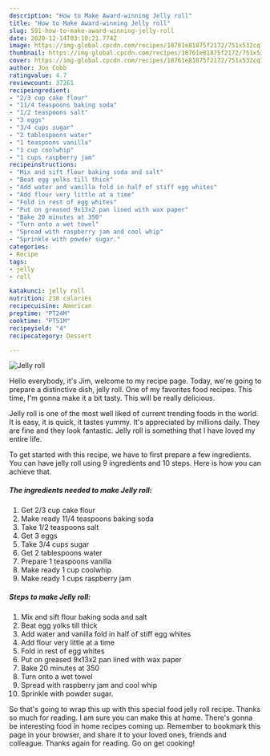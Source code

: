 ```yaml
---
description: "How to Make Award-winning Jelly roll"
title: "How to Make Award-winning Jelly roll"
slug: 591-how-to-make-award-winning-jelly-roll
date: 2020-12-14T03:10:21.774Z
image: https://img-global.cpcdn.com/recipes/18761e81875f2172/751x532cq70/jelly-roll-recipe-main-photo.jpg
thumbnail: https://img-global.cpcdn.com/recipes/18761e81875f2172/751x532cq70/jelly-roll-recipe-main-photo.jpg
cover: https://img-global.cpcdn.com/recipes/18761e81875f2172/751x532cq70/jelly-roll-recipe-main-photo.jpg
author: Jon Cobb
ratingvalue: 4.7
reviewcount: 37261
recipeingredient:
- "2/3 cup cake flour"
- "11/4 teaspoons baking soda"
- "1/2 teaspoons salt"
- "3 eggs"
- "3/4 cups sugar"
- "2 tablespoons water"
- "1 teaspoons vanilla"
- "1 cup coolwhip"
- "1 cups raspberry jam"
recipeinstructions:
- "Mix and sift flour baking soda and salt"
- "Beat egg yolks till thick"
- "Add water and vanilla fold in half of stiff egg whites"
- "Add flour very little at a time"
- "Fold in rest of egg whites"
- "Put on greased 9x13x2 pan lined with wax paper"
- "Bake 20 minutes at 350"
- "Turn onto a wet towel"
- "Spread with raspberry jam and cool whip"
- "Sprinkle with powder sugar."
categories:
- Recipe
tags:
- jelly
- roll

katakunci: jelly roll 
nutrition: 218 calories
recipecuisine: American
preptime: "PT24M"
cooktime: "PT51M"
recipeyield: "4"
recipecategory: Dessert

---
```



![Jelly roll](https://img-global.cpcdn.com/recipes/18761e81875f2172/751x532cq70/jelly-roll-recipe-main-photo.jpg)

Hello everybody, it's Jim, welcome to my recipe page. Today, we're going to prepare a distinctive dish, jelly roll. One of my favorites food recipes. This time, I'm gonna make it a bit tasty. This will be really delicious.

Jelly roll is one of the most well liked of current trending foods in the world. It is easy, it is quick, it tastes yummy. It's appreciated by millions daily. They are fine and they look fantastic. Jelly roll is something that I have loved my entire life.




To get started with this recipe, we have to first prepare a few ingredients. You can have jelly roll using 9 ingredients and 10 steps. Here is how you can achieve that.

<!--inarticleads1-->

##### The ingredients needed to make Jelly roll:

1. Get 2/3 cup cake flour
1. Make ready 11/4 teaspoons baking soda
1. Take 1/2 teaspoons salt
1. Get 3 eggs
1. Take 3/4 cups sugar
1. Get 2 tablespoons water
1. Prepare 1 teaspoons vanilla
1. Make ready 1 cup coolwhip
1. Make ready 1 cups raspberry jam




<!--inarticleads2-->

##### Steps to make Jelly roll:

1. Mix and sift flour baking soda and salt
1. Beat egg yolks till thick
1. Add water and vanilla fold in half of stiff egg whites
1. Add flour very little at a time
1. Fold in rest of egg whites
1. Put on greased 9x13x2 pan lined with wax paper
1. Bake 20 minutes at 350
1. Turn onto a wet towel
1. Spread with raspberry jam and cool whip
1. Sprinkle with powder sugar.




So that's going to wrap this up with this special food jelly roll recipe. Thanks so much for reading. I am sure you can make this at home. There's gonna be interesting food in home recipes coming up. Remember to bookmark this page in your browser, and share it to your loved ones, friends and colleague. Thanks again for reading. Go on get cooking!
